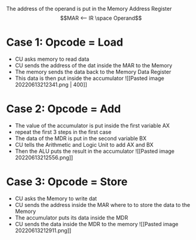 The address of the operand is put in the Memory Address Register
$$MAR <-- IR \space Operand$$
# Case 1: Opcode = Load
- CU asks memory to read data
- CU sends the address of the dat inside the MAR to the Memory
- The memory sends the data back to the Memory Data Register
- This data is then put inside the accumulator
![[Pasted image 20220613212341.png | 400]]

# Case 2: Opcode = Add
- The value of the accumulator is put inside the first variable AX
- repeat the first 3 steps in the first case
- The data of the MDR is put in the second variable BX
- CU tells the Arithmetic and Logic Unit to add AX and BX
- Then the ALU puts the result in the accumulator
![[Pasted image 20220613212556.png]]

# Case 3: Opcode = Store
- CU asks the Memory to write dat
- CU sends the address inside the MAR where to to store the data to the Memory
- The accumulator puts its data inside the MDR
- CU sends the data inside the MDR to the memory
![[Pasted image 20220613212911.png]]